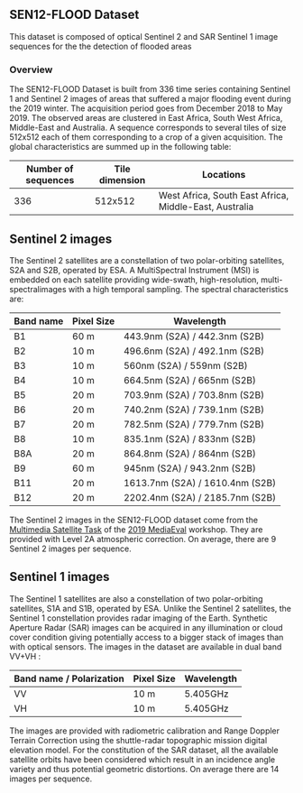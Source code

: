 ## SEN12-FLOOD Dataset

This dataset is composed of optical Sentinel 2 and SAR Sentinel 1 image sequences for the the detection of flooded areas


### Overview

The SEN12-FLOOD Dataset is built from 336 time series containing Sentinel 1 and Sentinel 2 images of areas that suffered a major flooding event during the 2019 winter. The acquisition period goes from December 2018 to May 2019. The observed areas are clustered in East Africa, South West Africa, Middle-East and Australia. 
A sequence corresponds to several tiles of size 512x512 each of them corresponding to a crop of a given acquisition. The global characteristics are summed up in the following table:

| Number of sequences | Tile dimension | Locations | 
| ------------- |------------- | -----|
| 336 | 512x512 | West Africa, South East Africa, Middle-East, Australia |

## Sentinel 2 images

The Sentinel 2 satellites are a constellation of two polar-orbiting satellites, S2A and S2B, operated by ESA. A MultiSpectral Instrument (MSI) is embedded on each satellite providing wide-swath, high-resolution, multi-spectralimages with a high temporal sampling. The spectral characteristics are:

| Band name | Pixel Size | Wavelength |
| ------------- |------------- | -----------|
| B1 | 60 m | 443.9nm (S2A) / 442.3nm (S2B) |
| B2 | 10 m | 496.6nm (S2A) / 492.1nm (S2B) |
| B3 | 10 m | 560nm (S2A) / 559nm (S2B) |
| B4 | 10 m | 664.5nm (S2A) / 665nm (S2B) |
| B5 | 20 m | 703.9nm (S2A) / 703.8nm (S2B) |
| B6 | 20 m | 740.2nm (S2A) / 739.1nm (S2B) |
| B7 | 20 m | 782.5nm (S2A) / 779.7nm (S2B) |
| B8 | 10 m | 835.1nm (S2A) / 833nm (S2B) |
| B8A | 20 m | 864.8nm (S2A) / 864nm (S2B) |
| B9 | 60 m | 945nm (S2A) / 943.2nm (S2B)|
| B11 | 20 m | 1613.7nm (S2A) / 1610.4nm (S2B) |
| B12 | 20 m | 2202.4nm (S2A) / 2185.7nm (S2B) |

The Sentinel 2 images in the SEN12-FLOOD dataset come from the [Multimedia Satellite Task](http://www.multimediaeval.org/mediaeval2019/multimediasatellite/) of the [2019 MediaEval](http://www.multimediaeval.org/mediaeval2019/) workshop. They are provided with 
Level 2A atmospheric correction. On average, there are 9 Sentinel 2 images per sequence.

## Sentinel 1 images

The Sentinel 1 satellites are also a constellation of two polar-orbiting satellites, S1A and S1B, operated by ESA. Unlike the Sentinel 2 satellites,
the Sentinel 1 constellation provides radar imaging of the Earth. Synthetic Aperture Radar (SAR) images can be acquired in any illumination
or cloud cover condition giving potentially access to a bigger stack of images than with optical sensors. The images in the dataset are 
available in dual band VV+VH : 


| Band name / Polarization | Pixel Size | Wavelength | 
| ------------- |------------- | -----------------|
| VV | 10 m | 5.405GHz |
| VH | 10 m | 5.405GHz |

The images are provided with radiometric calibration and Range Doppler Terrain Correction using the shuttle-radar topographic mission digital elevation model.
For the constitution of the SAR dataset, all the available satellite orbits have been considered which result in an incidence angle variety and thus potential geometric distortions.
On average there are 14 images per sequence.



